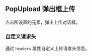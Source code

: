 <div class="demo-header">
<p class="overviewicon">
  <span class="wapi-form-popupload"/>
</p>

## PopUpload 弹出框上传

<nova-uxlink widget-name="Popupload"></nova-uxlink>

点击所设置的元素，弹出上传对话框。
</div>

### 自定义请求头

通过 `headers` 属性自定义上传请求头信息。

<nova-demo-view link="pop-upload/custom-request-headers.vue"></nova-demo-view>

<br>
